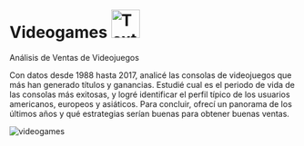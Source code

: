 # Videogames <img src="https://github.com/user-attachments/assets/744a2ef6-bfe8-47a4-ab8f-228124d5f316" alt="Texto alternativo" style="width:50px; height:auto;" />

Análisis de Ventas de Videojuegos

Con datos desde 1988 hasta 2017, analicé las consolas de videojuegos que más han generado títulos y ganancias. Estudié cual es el periodo de vida de las consolas más exitosas, y logré identificar el perfil típico de los usuarios americanos, europeos y asiáticos. Para concluir, ofrecí un panorama de los últimos años y qué estrategias serían buenas para obtener buenas ventas.

![videogames](https://github.com/user-attachments/assets/9d8f6dd7-9a2b-43f6-9bee-506f3f9e1599)
